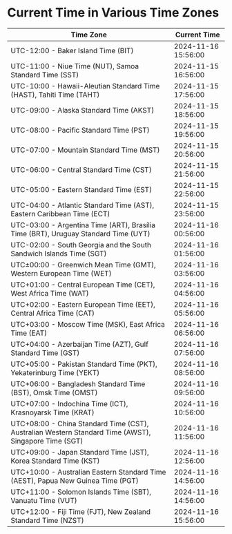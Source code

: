 # Current Time in Various Time Zones

| Time Zone | Current Time |
|-----------|--------------|
| UTC-12:00 - Baker Island Time (BIT) | 2024-11-16 15:56:00 |
| UTC-11:00 - Niue Time (NUT), Samoa Standard Time (SST) | 2024-11-15 16:56:00 |
| UTC-10:00 - Hawaii-Aleutian Standard Time (HAST), Tahiti Time (TAHT) | 2024-11-15 17:56:00 |
| UTC-09:00 - Alaska Standard Time (AKST) | 2024-11-15 18:56:00 |
| UTC-08:00 - Pacific Standard Time (PST) | 2024-11-15 19:56:00 |
| UTC-07:00 - Mountain Standard Time (MST) | 2024-11-15 20:56:00 |
| UTC-06:00 - Central Standard Time (CST) | 2024-11-15 21:56:00 |
| UTC-05:00 - Eastern Standard Time (EST) | 2024-11-15 22:56:00 |
| UTC-04:00 - Atlantic Standard Time (AST), Eastern Caribbean Time (ECT) | 2024-11-15 23:56:00 |
| UTC-03:00 - Argentina Time (ART), Brasília Time (BRT), Uruguay Standard Time (UYT) | 2024-11-16 00:56:00 |
| UTC-02:00 - South Georgia and the South Sandwich Islands Time (SGT) | 2024-11-16 01:56:00 |
| UTC±00:00 - Greenwich Mean Time (GMT), Western European Time (WET) | 2024-11-16 03:56:00 |
| UTC+01:00 - Central European Time (CET), West Africa Time (WAT) | 2024-11-16 04:56:00 |
| UTC+02:00 - Eastern European Time (EET), Central Africa Time (CAT) | 2024-11-16 05:56:00 |
| UTC+03:00 - Moscow Time (MSK), East Africa Time (EAT) | 2024-11-16 06:56:00 |
| UTC+04:00 - Azerbaijan Time (AZT), Gulf Standard Time (GST) | 2024-11-16 07:56:00 |
| UTC+05:00 - Pakistan Standard Time (PKT), Yekaterinburg Time (YEKT) | 2024-11-16 08:56:00 |
| UTC+06:00 - Bangladesh Standard Time (BST), Omsk Time (OMST) | 2024-11-16 09:56:00 |
| UTC+07:00 - Indochina Time (ICT), Krasnoyarsk Time (KRAT) | 2024-11-16 10:56:00 |
| UTC+08:00 - China Standard Time (CST), Australian Western Standard Time (AWST), Singapore Time (SGT) | 2024-11-16 11:56:00 |
| UTC+09:00 - Japan Standard Time (JST), Korea Standard Time (KST) | 2024-11-16 12:56:00 |
| UTC+10:00 - Australian Eastern Standard Time (AEST), Papua New Guinea Time (PGT) | 2024-11-16 14:56:00 |
| UTC+11:00 - Solomon Islands Time (SBT), Vanuatu Time (VUT) | 2024-11-16 14:56:00 |
| UTC+12:00 - Fiji Time (FJT), New Zealand Standard Time (NZST) | 2024-11-16 15:56:00 |

